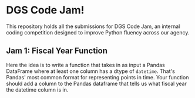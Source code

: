 # DGS Code Jam!
This repository holds all the submissions for DGS Code Jam, an internal coding competition designed to improve Python fluency across our agency. 

## Jam 1: Fiscal Year Function  
Here the idea is to write a function that takes in as input a Pandas DataFrame where at least one column has a dtype of `datetime`. That's Pandas' most common format for representing points in time. Your function should add a column to the Pandas dataframe that tells us what fiscal year the datetime column is in. 
